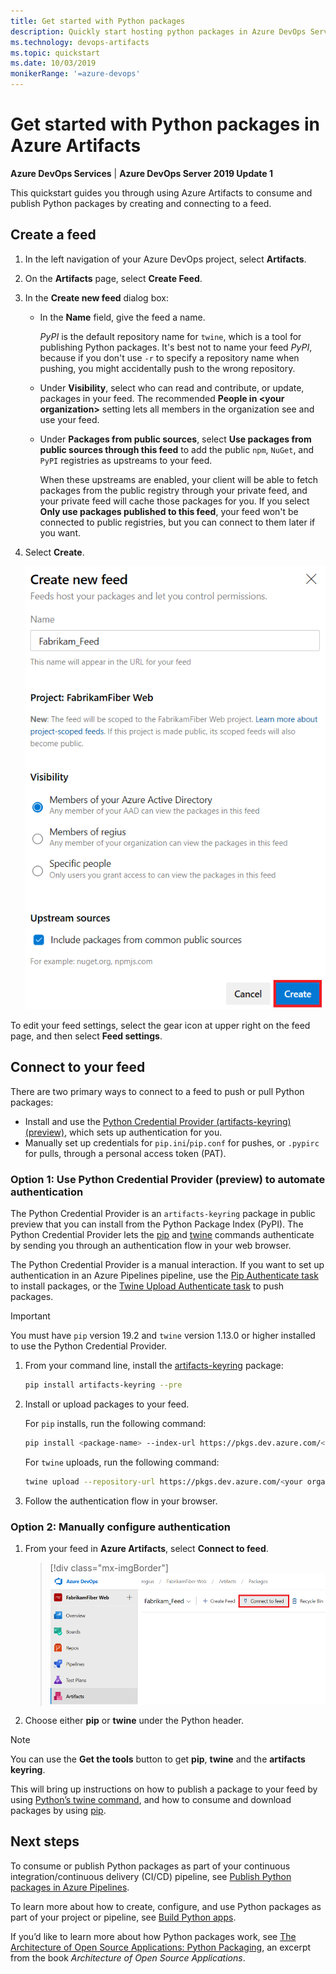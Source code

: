 ```yaml
---
title: Get started with Python packages
description: Quickly start hosting python packages in Azure DevOps Services
ms.technology: devops-artifacts
ms.topic: quickstart
ms.date: 10/03/2019
monikerRange: '=azure-devops'
---
```


# Get started with Python packages in Azure Artifacts

**Azure DevOps Services** | **Azure DevOps Server 2019 Update 1**

This quickstart guides you through using Azure Artifacts to consume and publish Python packages by creating and connecting to a feed.

## Create a feed

1. In the left navigation of your Azure DevOps project, select **Artifacts**. 

2. On the **Artifacts** page, select **Create Feed**.

3. In the **Create new feed** dialog box:

   - In the **Name** field, give the feed a name. 
     
     *PyPI* is the default repository name for `twine`, which is a tool for publishing Python packages. It's best not to name your feed *PyPI*, because if you don't use `-r` to specify a repository name when pushing, you might accidentally push to the wrong repository. 
     
   - Under **Visibility**, select who can read and contribute, or update, packages in your feed. The recommended **People in \<your organization>** setting lets all members in the organization see and use your feed. 
   
   - Under **Packages from public sources**, select **Use packages from public sources through this feed** to add the public `npm`, `NuGet`, and `PyPI` registries as upstreams to your feed. 
     
     When these upstreams are enabled, your client will be able to fetch packages from the public registry through your private feed, and your private feed will cache those packages for you. If you select **Only use packages published to this feed**, your feed won't be connected to public registries, but you can connect to them later if you want.
   
4. Select **Create**.

   ![New feed dialog box](../media/new-feed-dialog.png)

To edit your feed settings, select the gear icon at upper right on the feed page, and then select **Feed settings**. 

## Connect to your feed

There are two primary ways to connect to a feed to push or pull Python packages:

- Install and use the [Python Credential Provider (artifacts-keyring) (preview)](https://github.com/microsoft/artifacts-keyring), which sets up authentication for you.
- Manually set up credentials for `pip.ini`/`pip.conf` for pushes, or `.pypirc` for pulls, through a personal access token (PAT).

### Option 1: Use Python Credential Provider (preview) to automate authentication

The Python Credential Provider is an `artifacts-keyring` package in public preview that you can install from the Python Package Index (PyPI). The Python Credential Provider lets the [pip](https://pypi.org/project/pip/) and [twine](https://pypi.org/project/twine/) commands authenticate by sending you through an authentication flow in your web browser. 

The Python Credential Provider is a manual interaction. If you want to set up authentication in an Azure Pipelines pipeline, use the [Pip Authenticate task](../../pipelines/tasks/package/pip-authenticate.md) to install packages, or the [Twine Upload Authenticate task](../../pipelines/tasks/package/twine-authenticate.md) to push packages.

> [!IMPORTANT]
> You must have `pip` version 19.2 and `twine` version 1.13.0 or higher installed to use the Python Credential Provider.

1. From your command line, install the [artifacts-keyring](https://github.com/microsoft/artifacts-keyring) package:
   
   ```bash
   pip install artifacts-keyring --pre
   ```
   
2. Install or upload packages to your feed. 
   
   For `pip` installs, run the following command:
   
   ```bash
   pip install <package-name> --index-url https://pkgs.dev.azure.com/<your organization name>/_packaging/<your feed name>/pypi/simple
   ```
   
   For `twine` uploads, run the following command:
   
   ```bash
   twine upload --repository-url https://pkgs.dev.azure.com/<your organization name>/_packaging/<your feed name>/pypi/upload <package wheel or other dist format>
   ```
   
3. Follow the authentication flow in your browser.

### Option 2: Manually configure authentication

1. From your feed in **Azure Artifacts**, select **Connect to feed**.

   > [!div class="mx-imgBorder"] 
   >![Connect to feed button on the upper right of the page](../media/connect-to-feed-azure-devops-newnav.png)
   > 

2. Choose either **pip** or **twine** under the Python header. 

> [!NOTE]
> You can use the **Get the tools** button to get **pip**, **twine** and the **artifacts keyring**.

This will bring up instructions on how to publish a package to your feed by using [Python’s twine command](https://pypi.org/project/twine/), and how to consume and download packages by using [pip](https://pypi.org/project/pip/).

## Next steps

To consume or publish Python packages as part of your continuous integration/continuous delivery (CI/CD) pipeline, see [Publish Python packages in Azure Pipelines](../../pipelines/targets/pypi.md).

To learn more about how to create, configure, and use Python packages as part of your project or pipeline, see [Build Python apps](../../pipelines/ecosystems/python.md).

If you’d like to learn more about how Python packages work, see [The Architecture of Open Source Applications: Python Packaging](https://www.aosabook.org/en/packaging.html), an excerpt from the book *Architecture of Open Source Applications*.
